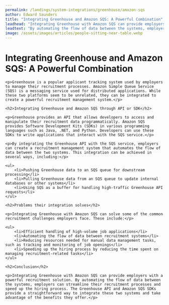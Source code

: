 ```yaml
---
permalink: /landings/system-integrations/greenhouse/amazon-sqs
author: Edward Saunders
title: "Integrating Greenhouse and Amazon SQS: A Powerful Combination"
leadhead: "Integrating Greenhouse with Amazon SQS can provide employers with a powerful recruitment solution"
leadtext: "By automating the flow of data between the systems, employers can streamline their recruitment processes and speed up the hiring process. The Greenhouse API and Amazon SQS SDKs provide a straightforward way to integrate these two systems and take advantage of the benefits they offer."
image: /assets/images/articles/people-sitting-near-table.webp
---
```

<div class="arttext">	<h1>Integrating Greenhouse and Amazon SQS: A Powerful Combination</h1>

	<p>Greenhouse is a popular applicant tracking system used by employers to manage their recruitment processes. Amazon Simple Queue Service (SQS) is a messaging service used for distributed applications. While these two platforms seem to be unrelated, they can be integrated to create a powerful recruitment management system.</p>

	<h2>Integrating Greenhouse and Amazon SQS through API or SDK</h2>

	<p>Greenhouse provides an API that allows developers to access and manipulate their recruitment data programmatically. Amazon SQS provides Software Development Kits (SDKs) in various programming languages such as Java, .NET, and Python. Developers can use these SDKs to write applications that interact with the SQS service.</p>

	<p>By integrating the Greenhouse API with the SQS service, employers can create a recruitment management system that automates the flow of data between the two systems. This integration can be achieved in several ways, including:</p>
	
	<ul>
		<li>Pushing Greenhouse data to an SQS queue for downstream processing</li>
		<li>Pulling Greenhouse data from an SQS queue to update internal databases or other systems</li>
		<li>Using SQS as a buffer for handling high-traffic Greenhouse API requests</li>
	</ul>

	<h2>Problems their integration solves</h2>

	<p>Integrating Greenhouse with Amazon SQS can solve some of the common recruitment challenges employers face. These include:</p>

	<ul>
		<li>Efficient handling of high-volume job applications</li>
		<li>Automating the flow of data between recruitment systems</li>
		<li>Reducing resources needed for manual data management tasks, such as tracking and monitoring of job openings</li>
		<li>Speeding up the hiring process by reducing the time spent on managing recruitment-related tasks</li>
	</ul>
	
	<h2>Conclusion</h2>

	<p>Integrating Greenhouse with Amazon SQS can provide employers with a powerful recruitment solution. By automating the flow of data between the systems, employers can streamline their recruitment processes and speed up the hiring process. The Greenhouse API and Amazon SQS SDKs provide a straightforward way to integrate these two systems and take advantage of the benefits they offer.</p>

</div>